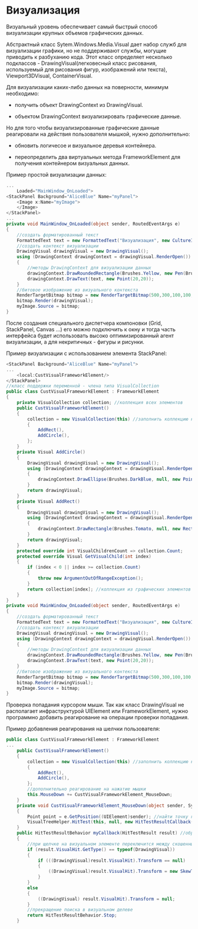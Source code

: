 # Визуализация

Визуальный уровень обеспечивает самый быстрый способ визуализации крупных объемов графических данных.

Абстрактный класс Sytem.Windows.Media.Visual дает набор служб для визуализации графики, но не поддерживают службы, могущие приводить к разбуханию кода. Этот класс определяет несколько подклассов - DrawingVisual(легковесный класс рисования, используемый для рисования фигур, изображений или текста), Viewport3DVisual, ContainerVisual. 

Для визуализации каких-либо данных на поверности, минимум необходимо:

- получить объект DrawingContext из DrawingVisual.

- объектом DrawingContext визуализировать графические данные.

Но для того чтобы визуализированные графические данные реагировали на действия пользователя мышкой, нужно дополнительно:

- обновить логичесое и визуальное деревья контейнера.

- переопределить два виртуальных метода FrameworkElement для получения контейнером визуальных данных.

Пример простой визуализации данных:

```csharp
...
    Loaded="MainWindow_OnLoaded">
<StackPanel Background="AliceBlue" Name="myPanel">
    <Image x:Name="myImage">
    </Image>
</StackPanel>
...
private void MainWindow_OnLoaded(object sender, RoutedEventArgs e)
{
    //создать форматированный текст
    FormattedText text = new FormattedText("Визуализация", new CultureInfo("ru-ru"),FlowDirection.LeftToRight,new Typeface(this.FontFamily,FontStyles.Italic,FontWeights.DemiBold,FontStretches.UltraExpanded),30,Brushes.DarkGreen,null,VisualTreeHelper.GetDpi(this).PixelsPerDip);
    //создать контекст визуализации
    DrawingVisual drawingVisual = new DrawingVisual();
    using (DrawingContext drawingContext = drawingVisual.RenderOpen())
    {
        //методы DrawingContext для визуализации данных
        drawingContext.DrawRoundedRectangle(Brushes.Yellow, new Pen(Brushes.Black, 5), new Rect(5,5,400,100), 20, 20);
        drawingContext.DrawText(text, new Point(20,20));
    }
    //битовое изображение из визуального контекста
    RenderTargetBitmap bitmap = new RenderTargetBitmap(500,300,100,100,PixelFormats.Pbgra32);
    bitmap.Render(drawingVisual);
    myImage.Source = bitmap;
}
```

После создания специального диспетчера компоновки (Grid, StackPanel, Canvas ...) его можно подключить к окну и тогда часть интерфейса будет использовать высоко оптимизированный агент визуализации, а для некритичных - фигуры и рисунки.

Пример визуализации с использованием элемента StackPanel:

```csharp
<StackPanel Background="AliceBlue" Name="myPanel">
...
    <local:CustVisualFrameworkElement/>
</StackPanel>
//класс поддержки переменной - члена типа VisualCollection
public class CustVisualFrameworkElement : FrameworkElement
{
    private VisualCollection collection; //коллекция всех элементов
    public CustVisualFrameworkElement()
    {
        collection = new VisualCollection(this) //заполнить коллекцию квадартом и кругом
        {
            AddRect(),
            AddCircle(),
        };
    }
    private Visual AddCircle()
    {
        DrawingVisual drawingVisual = new DrawingVisual(); 
        using (DrawingContext drawingContext = drawingVisual.RenderOpen()) //объект для создания нового содержимого
        {
            drawingContext.DrawEllipse(Brushes.DarkBlue, null, new Point(80,80), 40,50); //создать круг и нарисовать его
        }
        return drawingVisual;
    }
    private Visual AddRect()
    {
        DrawingVisual drawingVisual = new DrawingVisual();
        using (DrawingContext drawingContext = drawingVisual.RenderOpen()) //объект для создания нового содержимого
        {
            drawingContext.DrawRectangle(Brushes.Tomato, null, new Rect(new Point(150,100), new Size(300,100))); //создать квадрат и нарисовать его
        }
        return drawingVisual;
    }
    protected override int VisualChildrenCount => collection.Count;
    protected override Visual GetVisualChild(int index)
    {
        if (index < 0 || index >= collection.Count)
        {
            throw new ArgumentOutOfRangeException();
        }
        return collection[index]; //коллекция из графических элементов
    }
}
private void MainWindow_OnLoaded(object sender, RoutedEventArgs e)
{
    //создать форматированный текст
    FormattedText text = new FormattedText("Визуализация", new CultureInfo("ru-ru"),FlowDirection.LeftToRight,new Typeface(this.FontFamily,FontStyles.Italic,FontWeights.DemiBold,FontStretches.UltraExpanded),30,Brushes.DarkGreen,null,VisualTreeHelper.GetDpi(this).PixelsPerDip);
    //создать контекст визуализации
    DrawingVisual drawingVisual = new DrawingVisual();
    using (DrawingContext drawingContext = drawingVisual.RenderOpen())
    {
        //методы DrawingContext для визуализации данных
        drawingContext.DrawRoundedRectangle(Brushes.Yellow, new Pen(Brushes.Black, 5), new Rect(5,5,400,100), 20, 20);
        drawingContext.DrawText(text, new Point(20,20));
    }
    //битовое изображение из визуального контекста
    RenderTargetBitmap bitmap = new RenderTargetBitmap(500,300,100,100,PixelFormats.Pbgra32);
    bitmap.Render(drawingVisual);
    myImage.Source = bitmap;
}
```

Проверка попадания курсором мыши. Так как класс DrawingVisual не располагает инфраструктурой UIElement или FrameworkElement, нужно программно добавить реагирование на операции проверки попадания.

Пример добавления реагирования на шелчки пользователя:

```csharp
public class CustVisualFrameworkElement : FrameworkElement
...
    public CustVisualFrameworkElement()
    {
        collection = new VisualCollection(this) //заполнить коллекцию квадартом и кругом
        {
            AddRect(),
            AddCircle(),
        };
        //дополнительно реагирование на нажатие мышки
        this.MouseDown += CustVisualFrameworkElement_MouseDown;
    }
    private void CustVisualFrameworkElement_MouseDown(object sender, System.Windows.Input.MouseButtonEventArgs e)//реагирование на нажатия мыши
    {
        Point point = e.GetPosition((UIElement)sender); //найти точку где произведен щелчок
        VisualTreeHelper.HitTest(this, null, new HitTestResultCallback(myCallback), new PointHitTestParameters(point)); //просмотреть дерево на щелчки и вызвать делегат если был щелчок
    }
    public HitTestResultBehavior myCallback(HitTestResult result) //обработка при определении что фигура нажата
    {
        //при щелчке на визуальном элементе переключится между скошенным и нормальным состоянием
        if (result.VisualHit.GetType() == typeof(DrawingVisual))
        {
            if (((DrawingVisual)result.VisualHit).Transform == null)
            {
                ((DrawingVisual)result.VisualHit).Transform = new SkewTransform(5,5);
            }
        }
        else
        {
            ((DrawingVisual) result.VisualHit).Transform = null;
        }
        //прекращение поиска в визуальном делеве
        return HitTestResultBehavior.Stop;
    }
```
















